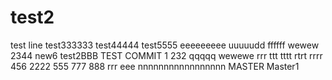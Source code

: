 # test2
test line
test333333
test44444
test5555
eeeeeeeee
uuuuudd
ffffff
wewew
2344
new6
test2BBB
TEST COMMIT 1
232
qqqqq
wewewe
rrr
ttt
tttt
rtrt
rrrr
456
2222
555
777
888
rrr
eee
nnnnnnnnnnnnnnnnn
MASTER
Master1
